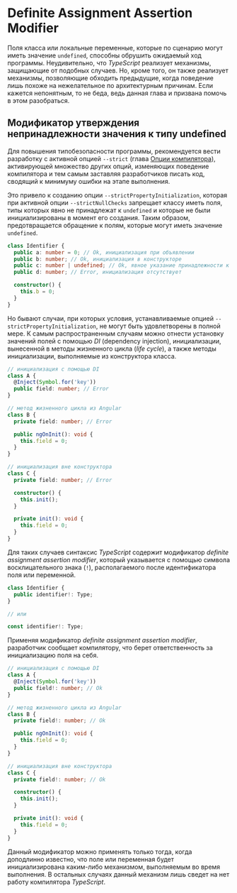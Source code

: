 # Definite Assignment Assertion Modifier

Поля класса или локальные переменные, которые по сценарию могут иметь значение `undefined`, способны обрушить ожидаемый ход программы. Неудивительно, что _TypeScript_ реализует механизмы, защищающие от подобных случаев. Но, кроме того, он также реализует механизмы, позволяющие обходить предыдущие, когда поведение лишь похоже на нежелательное по архитектурным причинам. Если кажется непонятным, то не беда, ведь данная глава и призвана помочь в этом разобраться.

## Модификатор утверждения непринадлежности значения к типу undefined

Для повышения типобезопасности программы, рекомендуется вести разработку с активной опцией `--strict` (глава [Опции компилятора](060.md)), активирующей множество других опций, изменяющих поведение компилятора и тем самым заставляя разработчиков писать код, сводящий к минимуму ошибки на этапе выполнения.

Это привело к созданию опции `--strictPropertyInitialization`, которая при активной опции `--strictNullChecks` запрещает классу иметь поля, типы которых явно не принадлежат к `undefined` и которые не были инициализированы в момент его создания. Таким образом, предотвращается обращение к полям, которые могут иметь значение `undefined`.

```ts
class Identifier {
  public a: number = 0; // Ok, инициализация при объявлении
  public b: number; // Ok, инициализация в конструкторе
  public c: number | undefined; // Ok, явное указание принадлежности к типу Undefined
  public d: number; // Error, инициализация отсутствует

  constructor() {
    this.b = 0;
  }
}
```

Но бывают случаи, при которых условия, устанавливаемые опцией `--strictPropertyInitialization`, не могут быть удовлетворены в полной мере. К самым распространенным случаям можно отнести установку значений полей с помощью _DI_ (dependency injection), инициализации, вынесенной в методы жизненного цикла (_life cycle_), а также методы инициализации, выполняемые из конструктора класса.

```ts
// инициализация с помощью DI
class A {
  @Inject(Symbol.for('key'))
  public field: number; // Error
}
```

```ts
// метод жизненного цикла из Angular
class B {
  private field: number; // Error

  public ngOnInit(): void {
    this.field = 0;
  }
}
```

```ts
// инициализация вне конструктора
class C {
  private field: number; // Error

  constructor() {
    this.init();
  }

  private init(): void {
    this.field = 0;
  }
}
```

Для таких случаев синтаксис _TypeScript_ содержит модификатор _definite assignment assertion modifier_, который указывается с помощью символа восклицательного знака (`!`), располагаемого после идентификатора поля или переменной.

```ts
class Identifier {
  public identifier!: Type;
}

// или

const identifier!: Type;
```

Применяя модификатор _definite assignment assertion modifier_, разработчик сообщает компилятору, что берет ответственность за инициализацию поля на себя.

```ts
// инициализация с помощью DI
class A {
  @Inject(Symbol.for('key'))
  public field!: number; // Ok
}
```

```ts
// метод жизненного цикла из Angular
class B {
  private field!: number; // Ok

  public ngOnInit(): void {
    this.field = 0;
  }
}
```

```ts
// инициализация вне конструктора
class C {
  private field!: number; // Ok

  constructor() {
    this.init();
  }

  private init(): void {
    this.field = 0;
  }
}
```

Данный модификатор можно применять только тогда, когда доподлинно известно, что поле или переменная будет инициализирована каким-либо механизмом, выполняемым во время выполнения. В остальных случаях данный механизм лишь сведет на нет работу компилятора _TypeScript_.
